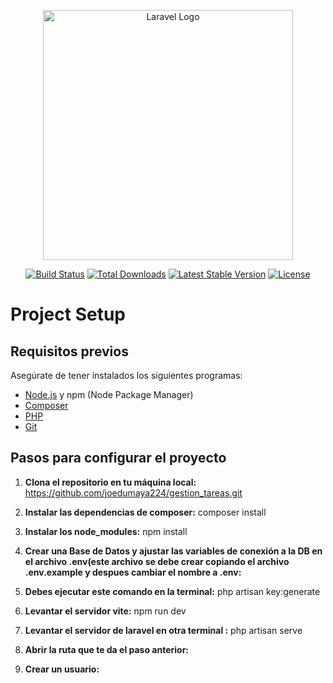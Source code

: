 <p align="center"><a href="https://laravel.com" target="_blank"><img src="https://raw.githubusercontent.com/laravel/art/master/logo-lockup/5%20SVG/2%20CMYK/1%20Full%20Color/laravel-logolockup-cmyk-red.svg" width="400" alt="Laravel Logo"></a></p>

<p align="center">
<a href="https://github.com/laravel/framework/actions"><img src="https://github.com/laravel/framework/workflows/tests/badge.svg" alt="Build Status"></a>
<a href="https://packagist.org/packages/laravel/framework"><img src="https://img.shields.io/packagist/dt/laravel/framework" alt="Total Downloads"></a>
<a href="https://packagist.org/packages/laravel/framework"><img src="https://img.shields.io/packagist/v/laravel/framework" alt="Latest Stable Version"></a>
<a href="https://packagist.org/packages/laravel/framework"><img src="https://img.shields.io/packagist/l/laravel/framework" alt="License"></a>
</p>

# Project Setup

## Requisitos previos

Asegúrate de tener instalados los siguientes programas:

- [Node.js](https://nodejs.org) y npm (Node Package Manager)
- [Composer](https://getcomposer.org)
- [PHP](https://www.php.net)
- [Git](https://git-scm.com)

## Pasos para configurar el proyecto

1. **Clona el repositorio en tu máquina local:**
     https://github.com/joedumaya224/gestion_tareas.git
   

2. **Instalar las dependencias de composer:**
     composer install
   
   
3. **Instalar los node_modules:**
     npm install
   
   
4. **Crear una Base de Datos y ajustar las variables de conexión a la DB en el archivo .env(este archivo se debe crear copiando el archivo .env.example y despues cambiar el nombre a .env:**


5. **Debes ejecutar este comando en la terminal:**
    php artisan key:generate
    
   
6. **Levantar el servidor vite:**
    npm run dev

      
7. **Levantar el servidor de laravel en otra terminal :**
     php artisan serve
     
     
8. **Abrir la ruta que te da el paso anterior:**

9. **Crear un usuario:**
     
      
  
